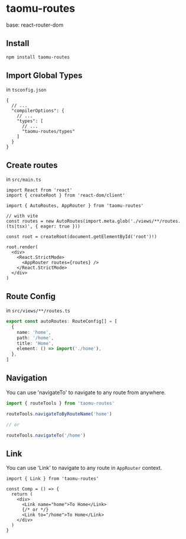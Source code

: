 # taomu-routes

base: react-router-dom

## Install

```sh
npm install taomu-routes
```

## Import Global Types

in `tsconfig.json`

```json5
{
  // ...
  "compilerOptions": {
    // ...
    "types": [
      // ...
      "taomu-routes/types"
    ]
  }
}
```

## Create routes

in `src/main.ts`

```tsx
import React from 'react'
import { createRoot } from 'react-dom/client'

import { AutoRoutes, AppRouter } from 'taomu-routes'

// with vite
const routes = new AutoRoutes(import.meta.glob('./views/**/routes.(ts|tsx)', { eager: true }))

const root = createRoot(document.getElementById('root')!)

root.render(
  <div>
    <React.StrictMode>
      <AppRouter routes={routes} />
    </React.StrictMode>
  </div>
)
```

## Route Config

in `src/views/**/routes.ts`

```ts
export const autoRoutes: RouteConfig[] = [
  {
    name: 'home',
    path: '/home',
    title: 'Home',
    element: () => import('./home'),
  },
]
```

## Navigation

You can use 'navigateTo' to navigate to any route from anywhere.

```ts
import { routeTools } from 'taomu-routes'

routeTools.navigateToByRouteName('home')

// or

routeTools.navigateTo('/home')
```

## Link

You can use 'Link' to navigate to any route in `AppRouter` context.

```tsx
import { Link } from 'taomu-routes'

const Comp = () => {
  return (
    <div>
      <Link name="home">To Home</Link>
      {/* or */}
      <Link to="/home">To Home</Link>
    </div>
  )
}
```
